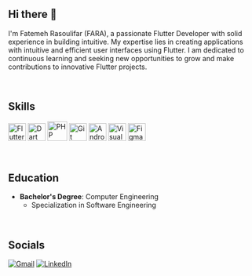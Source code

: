 ## Hi there 👋
I'm Fatemeh Rasoulifar (FARA), a passionate Flutter Developer with solid experience in building intuitive. My expertise lies in creating applications with intuitive and efficient user interfaces using Flutter. I am dedicated to continuous learning and seeking new opportunities to grow and make contributions to innovative Flutter projects.


<!--
**faradevelop/faradevelop** is a ✨ _special_ ✨ repository because its `README.md` (this file) appears on your GitHub profile.

Here are some ideas to get you started:

- 🔭 I’m currently working on ...
- 🌱 I’m currently learning ...
- 👯 I’m looking to collaborate on ...
- 🤔 I’m looking for help with ...
- 💬 Ask me about ...
- 📫 How to reach me: ...
- 😄 Pronouns: ...
- ⚡ Fun fact: ...
-->
</br>   

## Skills

<a href="https://flutter.dev/" target="_blank" rel="noreferrer"><img src="https://raw.githubusercontent.com/danielcranney/readme-generator/main/public/icons/skills/flutter-colored.svg" alt="Flutter" width="36" height="36" /></a>
<a href="https://dart.dev/" target="_blank" rel="noreferrer"><img src="https://raw.githubusercontent.com/danielcranney/readme-generator/main/public/icons/skills/dart-colored.svg" alt="Dart" width="36" height="36" /></a>
<a href="https://www.php.net/" target="_blank" rel="noreferrer"><img src="https://raw.githubusercontent.com/danielcranney/readme-generator/main/public/icons/skills/php-colored.svg" alt="PHP" width="40" height="40" /></a>
<a href="https://git-scm.com/" target="_blank" rel="noreferrer"><img src="https://raw.githubusercontent.com/danielcranney/readme-generator/main/public/icons/skills/git-colored.svg" alt="Git" width="36" height="36" /></a>
<a href="https://developer.android.com/studio" target="_blank" rel="noreferrer"><img src="https://img.icons8.com/color/48/000000/android-studio.png" alt="Android Studio" width="36" height="36" /></a>
<a href="https://code.visualstudio.com/" target="_blank" rel="noreferrer"><img src="https://img.icons8.com/color/48/000000/visual-studio-code-2019.png" alt="Visual Studio Code" width="36" height="36" /></a>
<a href="https://www.figma.com/" target="_blank" rel="noreferrer"><img src="https://img.icons8.com/color/48/000000/figma.png" alt="Figma" width="36" height="36"  /></a>
</p>
</br>

## Education
- **Bachelor's Degree**: Computer Engineering
  - Specialization in Software Engineering
</br>


## Socials
<div align="left">
  <a href="mailto:fatemehrasoulifar@gmail.com"><img alt="Gmail" src="https://img.shields.io/badge/-GMAIL-D14836?style=for-the-badge&logo=gmail&logoColor=white" /></a>
  <a href=""><img alt="LinkedIn" src="https://img.shields.io/badge/-LinkedIn-0A66C2?style=for-the-badge&logo=linkedin&logoColor=white" /></a>
</div>
  
                    


